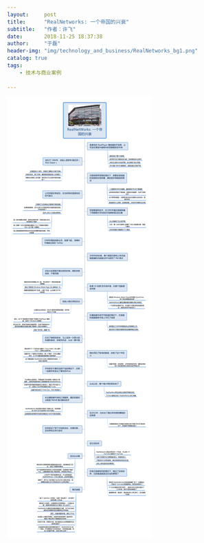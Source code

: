 ```yaml
---
layout:     post
title:      "RealNetworks: 一个帝国的兴衰"
subtitle:   "作者：许飞"
date:       2018-11-25 18:37:38
author:     "于磊"
header-img: "img/technology_and_business/RealNetworks_bg1.png"
catalog: true
tags:
    - 技术与商业案例

---
```




![technology_and_business](/img/technology_and_business/RealNetworks1.png)


